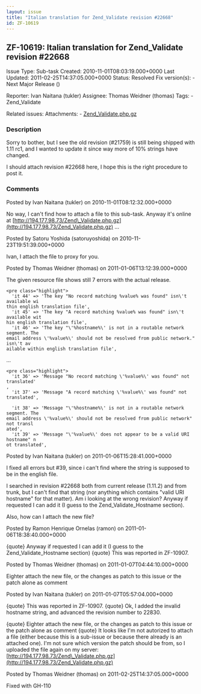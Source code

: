 ```yaml
---
layout: issue
title: "Italian translation for Zend_Validate revision #22668"
id: ZF-10619
---
```


ZF-10619: Italian translation for Zend\_Validate revision #22668
----------------------------------------------------------------

 Issue Type: Sub-task Created: 2010-11-01T08:03:19.000+0000 Last Updated: 2011-02-25T14:37:05.000+0000 Status: Resolved Fix version(s): - Next Major Release ()
 
 Reporter:  Ivan Naitana (tukler)  Assignee:  Thomas Weidner (thomas)  Tags: - Zend\_Validate
 
 Related issues: 
 Attachments: - [Zend\_Validate.php.gz](/issues/secure/attachment/13480/Zend_Validate.php.gz)
 
### Description

Sorry to bother, but I see the old revision (#21759) is still being shipped with 1.11 rc1, and I wanted to update it since way more of 10% strings have changed.

I should attach revision #22668 here, I hope this is the right procedure to post it.

 

 

### Comments

Posted by Ivan Naitana (tukler) on 2010-11-01T08:12:32.000+0000

No way, I can't find how to attach a file to this sub-task. Anyway it's online at [http://194.177.98.73/Zend\_Validate.php.gz](http://194.177.98.73/Zend_Validate.php.gz) ...

 

 

Posted by Satoru Yoshida (satoruyoshida) on 2010-11-23T19:51:39.000+0000

Ivan, I attach the file to proxy for you.

 

 

Posted by Thomas Weidner (thomas) on 2011-01-06T13:12:39.000+0000

The given resource file shows still 7 errors with the actual release.

 
    <pre class="highlight">
      'it 44' => 'The key "No record matching %value% was found" isn\'t available wi
    thin english translation file',
      'it 45' => 'The key "A record matching %value% was found" isn\'t available wit
    hin english translation file',
      'it 46' => 'The key "\'%hostname%\' is not in a routable network segment. The
    email address \'%value%\' should not be resolved from public network." isn\'t av
    ailable within english translation file',


...

 
    <pre class="highlight">
      'it 36' => 'Message "No record matching \'%value%\' was found" not translated'
    ,
      'it 37' => 'Message "A record matching \'%value%\' was found" not translated',
    
      'it 38' => 'Message "\'%hostname%\' is not in a routable network segment. The
    email address \'%value%\' should not be resolved from public network" not transl
    ated',
      'it 39' => 'Message "\'%value%\' does not appear to be a valid URI hostname" n
    ot translated',


 

 

Posted by Ivan Naitana (tukler) on 2011-01-06T15:28:41.000+0000

I fixed all errors but #39, since i can't find where the string is supposed to be in the english file.

I searched in revision #22668 both from current release (1.11.2) and from trunk, but I can't find that string (nor anything which contains "valid URI hostname" for that matter). Am i looking at the wrong revision? Anyway if requested I can add it (I guess to the Zend\_Validate\_Hostname section).

Also, how can I attach the new file?

 

 

Posted by Ramon Henrique Ornelas (ramon) on 2011-01-06T18:38:40.000+0000

{quote} Anyway if requested I can add it (I guess to the Zend\_Validate\_Hostname section) {quote} This was reported in ZF-10907.

 

 

Posted by Thomas Weidner (thomas) on 2011-01-07T04:44:10.000+0000

Eighter attach the new file, or the changes as patch to this issue or the patch alone as comment

 

 

Posted by Ivan Naitana (tukler) on 2011-01-07T05:57:04.000+0000

{quote} This was reported in ZF-10907. {quote} Ok, I added the invalid hostname string, and advanced the revision number to 22830.

{quote} Eighter attach the new file, or the changes as patch to this issue or the patch alone as comment {quote} It looks like I'm not autorized to attach a file (either because this is a sub-issue or because there already is an attached one). I'm not sure which version the patch should be from, so I uploaded the file again on my server: [http://194.177.98.73/Zend\_Validate.php.gz](http://194.177.98.73/Zend_Validate.php.gz)

 

 

Posted by Thomas Weidner (thomas) on 2011-02-25T14:37:05.000+0000

Fixed with GH-110

 

 